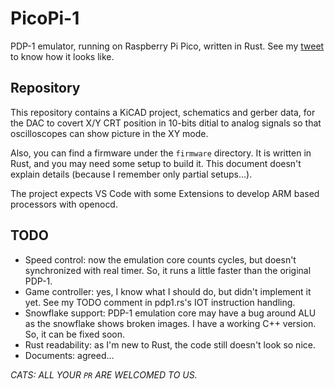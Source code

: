 # PicoPi-1
PDP-1 emulator, running on Raspberry Pi Pico, written in Rust.
See my [tweet](https://twitter.com/toyoshim/status/1591306173504188417?s=20&t=RCzo7QGhFZNQS9Ckd0akRA) to know how it looks like.

## Repository
This repository contains a KiCAD project, schematics and gerber data, for  the
DAC to covert X/Y CRT position in 10-bits ditial to analog signals so that
oscilloscopes can show picture in the XY mode.

Also, you can find a firmware under the `firmware` directory. It is written in
Rust, and you may need some setup to build it. This document doesn't explain
details (because I remember only partial setups...).

The project expects VS Code with some Extensions to develop ARM based processors
with openocd.

## TODO
- Speed control: now the emulation core counts cycles, but doesn't synchronized
with real timer. So, it runs a little faster than the original PDP-1.
- Game controller: yes, I know what I should do, but didn't implement it yet.
See my TODO comment in pdp1.rs's IOT instruction handling.
- Snowflake support: PDP-1 emulation core may have a bug around ALU as the
snowflake shows broken images. I have a working C++ version. So, it can be fixed
soon.
- Rust readability: as I'm new to Rust, the code still doesn't look so nice.
- Documents: agreed...

*CATS: ALL YOUR `PR` ARE WELCOMED TO US.*